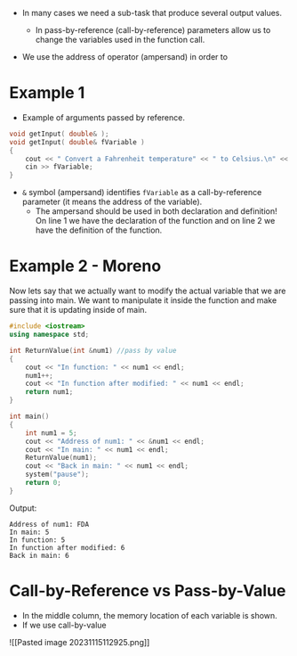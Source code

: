 


- In many cases we need a sub-task that produce several output values.
	- In pass-by-reference (call-by-reference) parameters allow us to change the variables used in the function call.

- We use the address of operator (ampersand) in order to
# Example 1
- Example of arguments passed by reference.
``` C++ 
void getInput( double& );
void getInput( double& fVariable )
{
	cout << " Convert a Fahrenheit temperature" << " to Celsius.\n" << " Enter a temperature in Fahrenheit: ";
	cin >> fVariable;
}
```
- `&` symbol (ampersand) identifies `fVariable` as a call-by-reference parameter (it means the address of the variable).
	- The ampersand should be used in both declaration and definition! On line 1 we have the declaration of the function and on line 2 we have the definition of the function.

# Example 2 - Moreno
Now lets say that we actually want to modify the actual variable that we are passing into main. We want to manipulate it inside the function and make sure that it is updating inside of main.


``` CPP
#include <iostream>
using namespace std; 

int ReturnValue(int &num1) //pass by value
{
	cout << "In function: " << num1 << endl;
	num1++;
	cout << "In function after modified: " << num1 << endl;
	return num1;
}

int main()
{
	int num1 = 5;
	cout << "Address of num1: " << &num1 << endl;
	cout << "In main: " << num1 << endl;
	ReturnValue(num1);
	cout << "Back in main: " << num1 << endl;
	system("pause");
	return 0;
}
```
Output:
```
Address of num1: FDA
In main: 5
In function: 5
In function after modified: 6
Back in main: 6
```


# Call-by-Reference vs Pass-by-Value


- In the middle column, the memory location of each variable is shown.
- If we use call-by-value

![[Pasted image 20231115112925.png]]